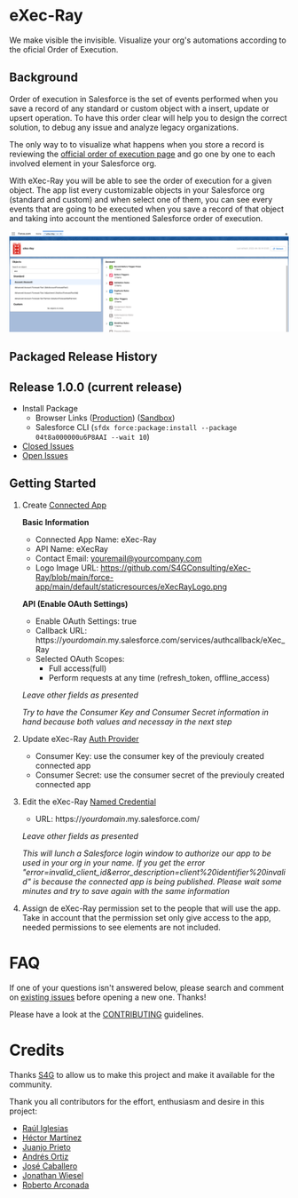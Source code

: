 eXec-Ray
========================================

We make visible the invisible. Visualize your org's automations according to the oficial Order of Execution.

Background
----------

Order of execution in Salesforce is the set of events performed when you save a record of any standard or custom object with a insert, update or upsert operation. To have this order clear will help you to design the correct solution, to debug any issue and analyze legacy organizations.

The only way to to visualize what happens when you store a record is reviewing the [official order of execution page](https://developer.salesforce.com/docs/atlas.en-us.apexcode.meta/apexcode/apex_triggers_order_of_execution.htm) and go one by one to each involved element in your Salesforce org. 

With eXec-Ray you will be able to see the order of execution for a given object. The app list every customizable objects in your Salesforce org (standard and custom) and when select one of them, you can see every events that are going to be executed when you save a record of that object and taking into account the mentioned Salesforce order of execution. 

![screen shot](media/appExample.png)

Packaged Release History
------------------------

Release 1.0.0 (current release)
-----------

* Install Package
    * Browser Links ([Production](https://login.salesforce.com/packaging/installPackage.apexp?p0=04t8a000000u6P8AAI)) ([Sandbox](https://test.salesforce.com/packaging/installPackage.apexp?p0=04t8a000000u6P8AAI))
    * Salesforce CLI (`sfdx force:package:install --package 04t8a000000u6P8AAI --wait 10`)
* [Closed Issues](https://github.com/S4GConsulting/eXec-Ray/issues?q=is%3Aissue+is%3Aclosed)
* [Open Issues](https://github.com/S4GConsulting/eXec-Ray/issues?q=is%3Aopen+is%3Aissue)

Getting Started
---------------

1. Create [Connected App](https://help.salesforce.com/s/articleView?id=sf.connected_app_create.htm&type=5)
    
    **Basic Information**
    
    * Connected App Name: eXec-Ray    
    * API Name: eXecRay    
    * Contact Email: youremail@yourcompany.com    
    * Logo Image URL: https://github.com/S4GConsulting/eXec-Ray/blob/main/force-app/main/default/staticresources/eXecRayLogo.png

    
    **API (Enable OAuth Settings)**
    
    * Enable OAuth Settings: true
    * Callback URL: https://*yourdomain*.my.salesforce.com/services/authcallback/eXec_Ray
    * Selected OAuth Scopes: 
        * Full access(full) 
        * Perform requests at any time (refresh_token, offline_access)
    
    *Leave other fields as presented*
    
    *Try to have the Consumer Key and Consumer Secret information in hand because both values and necessay in the next step*


2. Update eXec-Ray [Auth Provider](https://help.salesforce.com/s/articleView?id=sf.sso_authentication_providers.htm&type=5)
    
    * Consumer Key: use the consumer key of the previouly created connected app     
    * Consumer Secret: use the consumer secret of the previouly created connected app 

3. Edit the eXec-Ray [Named Credential](https://help.salesforce.com/s/articleView?id=sf.named_credentials_about.htm&type=5)
    * URL: https://*yourdomain*.my.salesforce.com/
    
    *Leave other fields as presented*
    
    *This will lunch a Salesforce login window to authorize our app to be used in your org in your name. If you get the error "error=invalid_client_id&error_description=client%20identifier%20invalid" is because the connected app is being published. Please wait some minutes and try to save again with the same information*

4. Assign de eXec-Ray permission set to the people that will use the app. Take in account that the permission set only give access to the app, needed permissions to see elements are not included.


FAQ
===

If one of your questions isn't answered below, please search and comment on [existing issues](https://github.com/S4GConsulting/eXec-Ray/issues?q=is%3Aopen+is%3Aissue) before opening a new one. Thanks! 

Please have a look at the [CONTRIBUTING](https://github.com/S4GConsulting/eXec-Ray/blob/main/CONTRIBUTING.md) guidelines.

Credits
=======

Thanks [S4G](https://s4g.es/) to allow us to make this project and make it available for the community.

Thank you all contributors for the effort, enthusiasm and desire in this project:
* [Raúl Iglesias](https://github.com/RaulIglesiasS4G) 
* [Héctor Martínez](https://github.com/hmolto)
* [Juanjo Prieto](https://github.com/JuanjoPrietoS4G)
* [Andrés Ortiz](https://github.com/AndresOrtizL)
* [José Caballero](https://github.com/josecaballeromunoz)
* [Jonathan Wiesel](https://github.com/jonathanwiesel)
* [Roberto Arconada](https://github.com/RobertoArconadaS4G) 